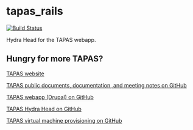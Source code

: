 tapas_rails
===========
[![Build Status](https://travis-ci.org/NEU-DSG/tapas_rails.svg?branch=master)](https://travis-ci.org/NEU-DSG/tapas_rails)

Hydra Head for the TAPAS webapp.


## Hungry for more TAPAS?
[TAPAS website](http://www.tapasproject.org/)

[TAPAS public documents, documentation, and meeting notes on GitHub](https://github.com/NEU-DSG/tapas-docs)

[TAPAS webapp (Drupal) on GitHub](https://github.com/NEU-DSG/tapas)

[TAPAS Hydra Head on GitHub](https://github.com/NEU-DSG/tapas_rails)

[TAPAS virtual machine provisioning on GitHub](https://github.com/NEU-DSG/plattr)
